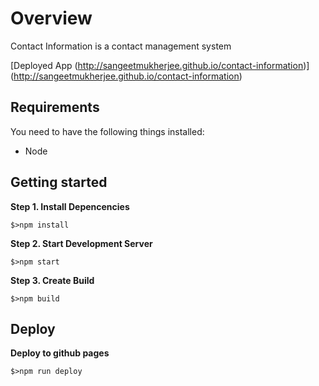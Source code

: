 # Overview

Contact Information is a contact management system

[Deployed App (http://sangeetmukherjee.github.io/contact-information)] (http://sangeetmukherjee.github.io/contact-information)

## Requirements

You need to have the following things installed:

* Node

## Getting started

**Step 1. Install Depencencies**

```
$>npm install
```

**Step 2. Start Development Server**

```
$>npm start
```

**Step 3. Create Build**

```
$>npm build
```

## Deploy

**Deploy to github pages**

```
$>npm run deploy
```
